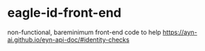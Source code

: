 # eagle-id-front-end
non-functional, bareminimum front-end code to help https://ayn-ai.github.io/eyn-api-doc/#identity-checks
